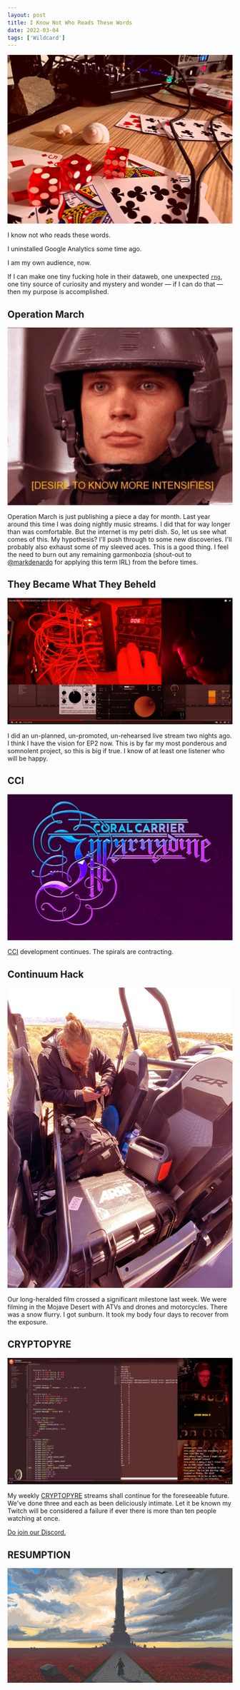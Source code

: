 ```yaml
---
layout: post
title: I Know Not Who Reads These Words
date: 2022-03-04
tags: ['Wildcard']
---
```

![Cards, dice, shells](/assets/images/cards.jpg)

I know not who reads these words. 

I uninstalled Google Analytics some time ago.

I am my own audience, now.<!--x-->

If I can make one tiny fucking hole in their dataweb, one unexpected [`rng`](https://en.wikipedia.org/wiki/Random_number_generation), one tiny source of curiosity and mystery and wonder &mdash; if I can do that &mdash; then my purpose is accomplished.

## Operation March

![Desire](/assets/images/desire.jpg)

Operation March is just publishing a piece a day for  month. Last year around this time I was doing nightly music streams. I did that for way longer than was comfortable. But the internet is my petri dish. So, let us see what comes of this. My hypothesis? I'll push through to some new discoveries. I'll probably also exhaust some of my sleeved aces. This is a good thing. I feel the need to burn out any remaining garmonbozia (shout-out to [@markdenardo](https://www.instagram.com/markdenardo/) for applying this term IRL) from the before times.

## They Became What They Beheld

![Live at the End of the World](/assets/images/live-at-the-end-of-the-world.jpg)

I did an un-planned, un-promoted, un-rehearsed live stream two nights ago. I think I have the vision for EP2 now. This is by far my most ponderous and somnolent project, so this is big if true. I know of at least one listener who will be happy.

## CCI

![CCI](/assets/images/coral-carrier-incarnadine.gif)

[CCI](https://cci.dev) development continues. The spirals are contracting.

## Continuum Hack

![Wilson](/assets/images/wilson.jpg)

Our long-heralded film crossed a significant milestone last week. We were filming in the Mojave Desert with ATVs and drones and motorcycles. There was a snow flurry. I got sunburn. It took my body four days to recover from the exposure.

## CRYPTOPYRE

![CRYPTOPYRE](/assets/images/cryptopyre-sub-cipher.jpg)

My weekly [CRYPTOPYRE](https://www.twitch.tv/tyleretters/schedule) streams shall continue for the foreseeable future. We've done three and each as been deliciously intimate. Let it be known my Twitch will be considered a failure if ever there is more than ten people watching at once.

[Do join our Discord.](https://discord.gg/FHDdUJugzU)

## RESUMPTION

![Dark Tower](/assets/images/dark-tower.gif)
